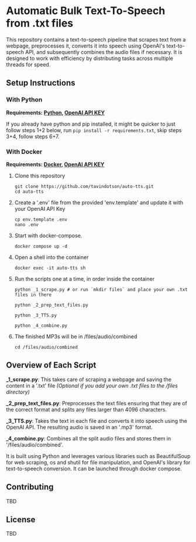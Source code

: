 # Automatic Bulk Text-To-Speech from .txt files

This repository contains a text-to-speech pipeline that scrapes text from a webpage, preprocesses it, converts it into speech using OpenAI's text-to-speech API, and subsequently combines the audio files if necessary. It is designed to work with efficiency by distributing tasks across multiple threads for speed.

## Setup Instructions

### With Python

**Requirements: [Python](https://www.python.org/downloads/), [OpenAI API KEY](https://openai.com/blog/openai-api)**

If you already have python and pip installed, it might be quicker to just follow steps 1+2 below, run `pip install -r requirements.txt`, skip steps 3+4, follow steps 6+7.

### With Docker

**Requirements: [Docker](https://docs.docker.com/get-docker/), [OpenAI API KEY](https://openai.com/blog/openai-api)**

 1. Clone this repository

		git clone https://github.com/tavindotson/auto-tts.git
		cd auto-tts

 2. Create a '.env' file from the provided 'env.template' and update it with your OpenAI API Key

		cp env.template .env
		nano .env

 3. Start with docker-compose.

		docker compose up -d

 4. Open a shell into the container

		docker exec -it auto-tts sh

 6. Run the scripts one at a time, in order inside the container

		python _1_scrape.py # or run `mkdir files` and place your own .txt files in there

		python _2_prep_text_files.py

		python _3_TTS.py

		python _4_combine.py

 7. The finished MP3s will be in /files/audio/combined

		cd /files/audio/combined

## Overview of Each Script

**_1_scrape.py**: This takes care of scraping a webpage and saving the content in a '.txt' file *(Optional if you add your own .txt files to the /files directory)*

**_2_prep_text_files.py**: Preprocesses the text files ensuring that they are of the correct format and splits any files larger than 4096 characters.

**_3_TTS.py**: Takes the text in each file and converts it into speech using the OpenAI API. The resulting audio is saved in an '.mp3' format.

**_4_combine.py**: Combines all the split audio files and stores them in '/files/audio/combined'.

It is built using Python and leverages various libraries such as BeautifulSoup for web scraping, os and shutil for file manipulation, and OpenAI's library for text-to-speech conversion. It can be launched through docker compose.

## Contributing

TBD

## License

TBD
